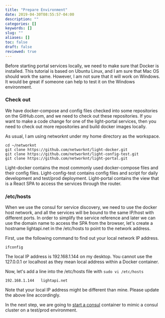 ```yaml
---
title: "Prepare Environment"
date: 2019-04-30T08:55:57-04:00
description: ""
categories: []
keywords: []
slug: ""
aliases: []
toc: false
draft: false
reviewed: true
---
```


Before starting portal services locally, we need to make sure that Docker is installed. This tutorial is based on Ubuntu Linux, and I am sure that Mac OS should work the same. However, I am not sure that it will work on Windows. It would be great if someone can help to test it on the Windows environment. 

### Check out

We have docker-compose and config files checked into some repositories on the GitHub.com, and we need to check out these repositories. If you want to make a code change for one of the light-portal services, then you need to check out more repositories and build docker images locally. 

As usual, I am using networknt under my home directory as the workspace. 

```
cd ~/networknt
git clone https://github.com/networknt/light-docker.git
git clone https://github.com/networknt/light-config-test.git
git clone https://github.com/networknt/light-portal.git
```

Light-docker contains the most commonly used docker-compose files and their config files. 
Light-config-test contains config files and script for daily development and test/prod deployment.
Light-portal contains the view that is a React SPA to access the services through the router.

### /etc/hosts

When we use the consul for service discovery, we need to use the docker host network, and all the services will be bound to the same IP/host with different ports. In order to simplify the service reference and later we can use the domain name to access the SPA from the browser, let's create a hostname lightapi.net in the /etc/hosts to point to the network address. 

First, use the following command to find out your local network IP address.

```
ifconfig
```

The local IP address is 192.168.1.144 on my desktop. You cannot use the 127.0.0.1 or localhost as they mean local address within a Docker container. 

Now, let's add a line into the /etc/hosts file with `sudo vi /etc/hosts`

```
192.168.1.144   lightapi.net
```

Note that your local IP address might be different than mine. Please update the above line accordingly. 

In the next step, we are going to [start a consul][] container to mimic a consul cluster on a test/prod environment. 

[start a consul]: /tutorial/portal/local-router/start-consul/

